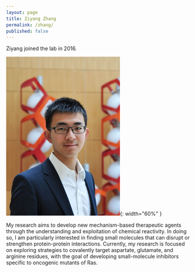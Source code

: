 ```yaml
---
layout: page
title: Ziyang Zhang
permalink: /zhang/
published: false
---
```

Ziyang joined the lab in 2016.

![zhang pic](../img/zhang.png){: width="60%" }



My research aims to develop new mechanism-based therapeutic agents through the understanding and exploitation of chemical reactivity. In doing so, I am particularly interested in finding small molecules that can disrupt or strengthen protein-protein interactions. Currently, my research is focused on exploring strategies to covalently target aspartate, glutamate, and arginine residues, with the goal of developing small-molecule inhibitors specific to oncogenic mutants of Ras.
